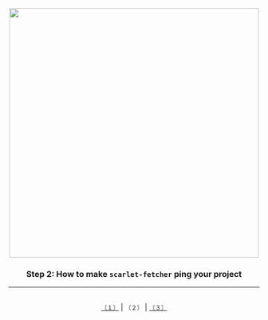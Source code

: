 <div align="center">
  <img width="500" src="https://github.com/nexus-labs-ltd/scarlet-fetcher/blob/main/assets/banner_style.png?raw=true"/>
  
  <h3>Step 2: How to make <code>scarlet-fetcher</code> ping your project</h3><hr>
</div>
<div>
</div>

<div align="center">
  </br><code><a href="./Step%201.md">〘１〙</a></code> | <code>〘２〙</code> | <code><a href="./Step%203.md">〘３〙</a></code>
</div>
